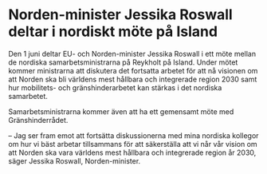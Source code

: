 # Norden-minister Jessika Roswall deltar i nordiskt möte på Island

Den 1 juni deltar EU- och Norden-minister Jessika Roswall i ett möte mellan de nordiska samarbetsministrarna på Reykholt på Island. Under mötet kommer ministrarna att diskutera det fortsatta arbetet för att nå visionen om att Norden ska bli världens mest hållbara och integrerade region 2030 samt hur mobilitets- och gränshinderarbetet kan stärkas i det nordiska samarbetet.

Samarbetsministrarna kommer även att ha ett gemensamt möte med Gränshinderrådet.

– Jag ser fram emot att fortsätta diskussionerna med mina nordiska kollegor om hur vi bäst arbetar tillsammans för att säkerställa att vi når vår vision om att Norden ska vara världens mest hållbara och integrerade region år 2030, säger Jessika Roswall, Norden-minister.
